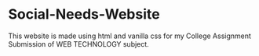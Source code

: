 # Social-Needs-Website
This website is made using html and vanilla css for my College Assignment Submission of WEB TECHNOLOGY subject.

